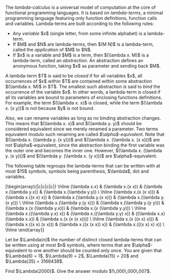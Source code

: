 <p>The <i>lambda-calculus</i> is a universal model of computation at the core of functional programming languages. It is based on <i>lambda-terms</i>, a minimal programming language featuring only function definitions, function calls and variables. Lambda-terms are built according to the following rules:</p>
<ul>
<li>Any <i>variable</i> $x$ (single letter, from some infinite alphabet) is a lambda-term.</li>
<li>If $M$ and $N$ are lambda-terms, then $(M N)$ is a lambda-term, called the <i>application</i> of $M$ to $N$.</li>
<li>If $x$ is a variable and $M$ is a term, then $(\lambda x. M)$ is a lambda-term, called an <i>abstraction</i>. An abstraction defines an anonymous function, taking $x$ as parameter and sending back $M$.</li>
</ul>

<p>A lambda-term $T$ is said to be <i>closed</i> if for all variables $x$, all occurrences of $x$ within $T$ are contained within some abstraction $(\lambda x. M)$ in $T$. The smallest such abstraction is said to <i>bind</i> the occurrence of the variable $x$. In other words, a lambda-term is closed if all its variables are bound to parameters of enclosing functions definitions. For example, the term $(\lambda x. x)$ is closed, while the term $(\lambda x. (x y))$ is not because $y$ is not bound.</p>

<p>Also, we can rename variables as long as no binding abstraction changes. This means that $(\lambda x. x)$ and $(\lambda y. y)$ should be considered equivalent since we merely renamed a parameter. Two terms equivalent modulo such renaming are called <i>$\alpha$-equivalent</i>. Note that $(\lambda x. (\lambda y. (x y)))$ and $(\lambda x. (\lambda x. (x x)))$ are not $\alpha$-equivalent, since the abstraction binding the first variable was the outer one and becomes the inner one. However, $(\lambda x. (\lambda y. (x y)))$ and $(\lambda y. (\lambda x. (y x)))$ are $\alpha$-equivalent.</p>

<p>The following table regroups the lambda-terms that can be written with at most $15$ symbols, symbols being parenthesis, $\lambda$, dot and variables.</p>

\[\begin{array}{|c|c|c|c|}
\hline
(\lambda x.x) &amp; (\lambda x.(x x)) &amp; (\lambda x.(\lambda y.x)) &amp; (\lambda x.(\lambda y.y)) \\
\hline
(\lambda x.(x (x x))) &amp; (\lambda x.((x x) x)) &amp; (\lambda x.(\lambda y.(x x))) &amp; (\lambda x.(\lambda y.(x y))) \\
\hline
(\lambda x.(\lambda y.(y x))) &amp; (\lambda x.(\lambda y.(y y))) &amp; (\lambda x.(x (\lambda y.x))) &amp; (\lambda x.(x (\lambda y.y))) \\
\hline
(\lambda x.((\lambda y.x) x)) &amp; (\lambda x.((\lambda y.y) x)) &amp; ((\lambda x.x) (\lambda x.x)) &amp; (\lambda x.(x (x (x x)))) \\
\hline
(\lambda x.(x ((x x) x))) &amp; (\lambda x.((x x) (x x))) &amp; (\lambda x.((x (x x)) x)) &amp; (\lambda x.(((x x) x) x)) \\
\hline
\end{array}\]

<p>Let be $\Lambda(n)$ the number of distinct closed lambda-terms that can be written using at most $n$ symbols, where terms that are $\alpha$-equivalent to one another should be counted only once. You are given that $\Lambda(6) = 1$, $\Lambda(9) = 2$, $\Lambda(15) = 20$ and $\Lambda(35) = 3166438$.</p>
<p>Find $\Lambda(2000)$. Give the answer modulo $1\,000\,000\,007$.</p>

